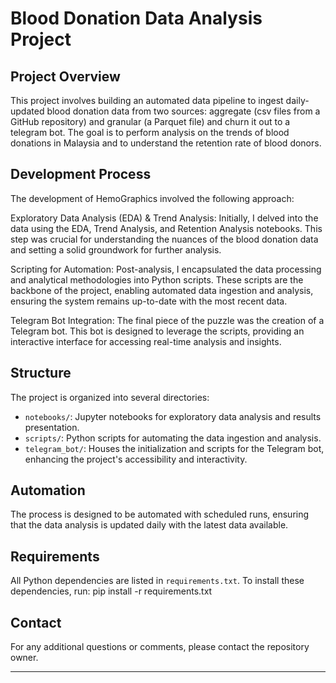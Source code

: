 # Blood Donation Data Analysis Project

## Project Overview

This project involves building an automated data pipeline to ingest daily-updated blood donation data from two sources: aggregate (csv files from a GitHub repository) and granular (a Parquet file) and churn it out to a telegram bot. The goal is to perform analysis on the trends of blood donations in Malaysia and to understand the retention rate of blood donors.

## Development Process

The development of HemoGraphics involved the following approach:

Exploratory Data Analysis (EDA) & Trend Analysis: Initially, I delved into the data using the EDA, Trend Analysis, and Retention Analysis notebooks. This step was crucial for understanding the nuances of the blood donation data and setting a solid groundwork for further analysis.

Scripting for Automation: Post-analysis, I encapsulated the data processing and analytical methodologies into Python scripts. These scripts are the backbone of the project, enabling automated data ingestion and analysis, ensuring the system remains up-to-date with the most recent data.

Telegram Bot Integration: The final piece of the puzzle was the creation of a Telegram bot. This bot is designed to leverage the scripts, providing an interactive interface for accessing real-time analysis and insights.

## Structure

The project is organized into several directories:

- `notebooks/`: Jupyter notebooks for exploratory data analysis and results presentation.
- `scripts/`: Python scripts for automating the data ingestion and analysis.
- `telegram_bot/`: Houses the initialization and scripts for the Telegram bot, enhancing the project's accessibility and interactivity.

## Automation

The process is designed to be automated with scheduled runs, ensuring that the data analysis is updated daily with the latest data available.

## Requirements

All Python dependencies are listed in `requirements.txt`. To install these dependencies, run:
pip install -r requirements.txt

## Contact

For any additional questions or comments, please contact the repository owner.

---
